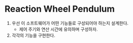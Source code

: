 # Reaction Wheel Pendulum

1. 우선 이 소프트웨어가 어떤 기능들로 구성되어야 하는지 설계한다.
    - 제어 주기와 연산 시간에 유의하며 구성하자.
2. 각각의 기능을 구현한다.